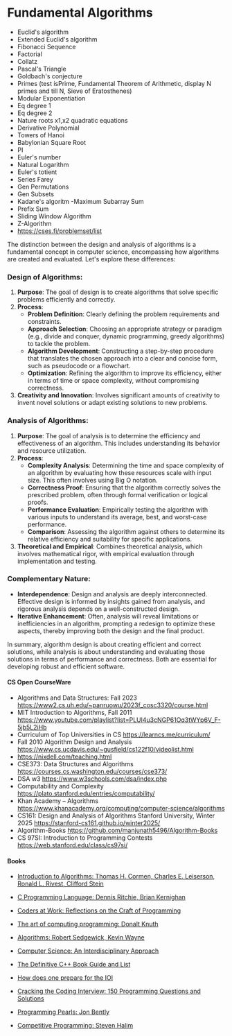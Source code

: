 # Fundamental Algorithms

- Euclid's algorithm
- Extended Euclid's algorithm
- Fibonacci Sequence
- Factorial
- Collatz
- Pascal's Triangle
- Goldbach's conjecture
- Primes (test isPrime, Fundamental Theorem of Arithmetic, display N primes and till N, Sieve of Eratosthenes)
- Modular Exponentiation
- Eq degree 1
- Eq degree 2
- Nature roots x1,x2 quadratic equations
- Derivative Polynomial
- Towers of Hanoi
- Babylonian Square Root
- PI
- Euler's number
- Natural Logarithm
- Euler's totient
- Series Farey
- Gen Permutations
- Gen Subsets
- Kadane's algoritm -Maximum Subarray Sum
- Prefix Sum
- Sliding Window Algorithm
- Z-Algorithm
- https://cses.fi/problemset/list

The distinction between the design and analysis of algorithms is a fundamental concept in computer science, encompassing how algorithms are created and evaluated. Let's explore these differences:

### Design of Algorithms:
1. **Purpose**: The goal of design is to create algorithms that solve specific problems efficiently and correctly.
2. **Process**:
   - **Problem Definition**: Clearly defining the problem requirements and constraints.
   - **Approach Selection**: Choosing an appropriate strategy or paradigm (e.g., divide and conquer, dynamic programming, greedy algorithms) to tackle the problem.
   - **Algorithm Development**: Constructing a step-by-step procedure that translates the chosen approach into a clear and concise form, such as pseudocode or a flowchart.
   - **Optimization**: Refining the algorithm to improve its efficiency, either in terms of time or space complexity, without compromising correctness.
3. **Creativity and Innovation**: Involves significant amounts of creativity to invent novel solutions or adapt existing solutions to new problems.

### Analysis of Algorithms:
1. **Purpose**: The goal of analysis is to determine the efficiency and effectiveness of an algorithm. This includes understanding its behavior and resource utilization.
2. **Process**:
   - **Complexity Analysis**: Determining the time and space complexity of an algorithm by evaluating how these resources scale with input size. This often involves using Big O notation.
   - **Correctness Proof**: Ensuring that the algorithm correctly solves the prescribed problem, often through formal verification or logical proofs.
   - **Performance Evaluation**: Empirically testing the algorithm with various inputs to understand its average, best, and worst-case performance.
   - **Comparison**: Assessing the algorithm against others to determine its relative efficiency and suitability for specific applications.
3. **Theoretical and Empirical**: Combines theoretical analysis, which involves mathematical rigor, with empirical evaluation through implementation and testing.

### Complementary Nature:
- **Interdependence**: Design and analysis are deeply interconnected. Effective design is informed by insights gained from analysis, and rigorous analysis depends on a well-constructed design.
- **Iterative Enhancement**: Often, analysis will reveal limitations or inefficiencies in an algorithm, prompting a redesign to optimize these aspects, thereby improving both the design and the final product.
  
In summary, algorithm design is about creating efficient and correct solutions, while analysis is about understanding and evaluating those solutions in terms of performance and correctness. Both are essential for developing robust and efficient software.

#### CS Open CourseWare

* Algorithms and Data Structures: Fall 2023 https://www2.cs.uh.edu/~panruowu/2023f_cosc3320/course.html
* MIT Introduction to Algorithms, Fall 2011 https://www.youtube.com/playlist?list=PLUl4u3cNGP61Oq3tWYp6V_F-5jb5L2iHb
* Curriculum of Top Universities in CS https://learncs.me/curriculum/
* Fall 2010 Algorithm Design and Analysis https://www.cs.ucdavis.edu/~gusfield/cs122f10/videolist.html
* https://nixdell.com/teaching.html
* CSE373: Data Structures and Algorithms https://courses.cs.washington.edu/courses/cse373/
* DSA w3 https://www.w3schools.com/dsa/index.php
* Computability and Complexity https://plato.stanford.edu/entries/computability/
* Khan Academy – Algorithms https://www.khanacademy.org/computing/computer-science/algorithms
* CS161: Design and Analysis of Algorithms Stanford University, Winter 2025 https://stanford-cs161.github.io/winter2025/
* Algorithm-Books https://github.com/manjunath5496/Algorithm-Books
* CS 97SI: Introduction to Programming Contests https://web.stanford.edu/class/cs97si/


#### Books
<ul>
   <li>
    <p><a href="https://www.amazon.com/Introduction-Algorithms-Thomas-H-Cormen/dp/0262033844/">Introduction to Algorithms: Thomas H. Cormen, Charles E. Leiserson, Ronald L. Rivest, Clifford Stein</a></p>
  </li>
  <li>
    <p><a href="https://kremlin.cc/k&amp;r.pdf">C Programming Language: Dennis Ritchie, Brian Kernighan</a></p>
  </li>
  <li>
    <p><a href="https://www.amazon.com/Coders-Work-Reflections-Craft-Programming/dp/1430219483">Coders at Work: Reflections on the Craft of Programming</a></p>
  </li>
  <li>
    <p><a href="https://www.amazon.com/Computer-Programming-Volumes-1-4A-Boxed/dp/0321751043">The art of computing programming: Donalt Knuth</a></p>
  </li>  
  <li>
    <p><a href="https://www.amazon.com/Algorithms-4th-Robert-Sedgewick/dp/032157351X/">Algorithms: Robert Sedgewick, Kevin Wayne</a></p>
  </li>
  <li>
    <p><a href="https://www.amazon.com/Computer-Science-Interdisciplinary-Robert-Sedgewick/dp/0134076427">Computer Science: An Interdisciplinary Approach</a></p>
  </li>
  
  <li>
    <p><a href="https://stackoverflow.com/questions/388242/the-definitive-c-book-guide-and-list">The Definitive C++ Book Guide and List</a></p>
  </li>
  <li>
    <p><a href="https://www.quora.com/How-does-one-prepare-for-the-IOI-Aiming-for-gold/answer/Brian-Bi">How does one prepare for the IOI</a></p>
  </li>
  <li>
    <p><a href="https://www.amazon.com/Cracking-Coding-Interview-Programming-Questions/dp/098478280X">Cracking the Coding Interview: 150 Programming Questions and Solutions</a></p>
  </li>
  <li>
    <p><a href="https://www.amazon.com/Programming-Pearls-2nd-Jon-Bentley/dp/0201657880">Programming Pearls: Jon Bently</a></p>
  </li>
  <li>
    <p><a href="https://cpbook.net/details">Competitive Programming: Steven Halim</a></p>
  </li>
   
</ul>



